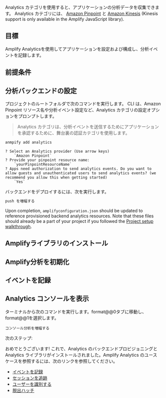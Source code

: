 Analytics カテゴリを使用すると、アプリケーションの分析データを収集できます。 Analytics カテゴリには、 [Amazon Pinpoint](https://aws.amazon.com/pinpoint) と [Amazon Kinesis](https://aws.amazon.com/kinesis) (Kinesis support is only available in the Amplify JavaScript library).

## 目標

Amplify Analyticsを使用してアプリケーションを設定および構成し、分析イベントを記録します。

## 前提条件

<inline-fragment platform="ios" src="~/lib/analytics/fragments/ios/getting-started/10_preReq.md"></inline-fragment> <inline-fragment platform="android" src="~/lib/analytics/fragments/android/getting-started/10_preReq.md"></inline-fragment> <inline-fragment platform="flutter" src="~/lib/analytics/fragments/flutter/getting-started/10_preReq.md"></inline-fragment>

## 分析バックエンドの設定

プロジェクトのルートフォルダで次のコマンドを実行します。 CLI は、Amazon Pinpoint リソース名や分析イベント設定など、Analytics カテゴリの設定オプションをプロンプトします。

> Analytics カテゴリは、分析イベントを送信するためにアプリケーションを承認するために、舞台裏の認証カテゴリを使用します。

```bash
anmpify add analytics
```

```console
? Select an Analytics provider (Use arrow keys)
    `Amazon Pinpoint`
? Provide your pinpoint resource name: 
    `yourPinpointResourceName`
? Apps need authorization to send analytics events. Do you want to allow guests and unauthenticated users to send analytics events? (we recommend you allow this when getting started) 
    `Yes`
```

バックエンドをデプロイするには、次を実行します。

```bash
push を増幅する
```

Upon completion, `amplifyconfiguration.json` should be updated to reference provisioned backend analytics resources. Note that these files should already be a part of your project if you followed the [Project setup walkthrough](~/lib/project-setup/create-application.md).

## Amplifyライブラリのインストール

<inline-fragment platform="ios" src="~/lib/analytics/fragments/ios/getting-started/20_installLib.md"></inline-fragment> <inline-fragment platform="android" src="~/lib/analytics/fragments/android/getting-started/20_installLib.md"></inline-fragment> <inline-fragment platform="flutter" src="~/lib/analytics/fragments/flutter/getting-started/20_installLib.md"></inline-fragment>

## Amplify分析を初期化

<inline-fragment platform="ios" src="~/lib/analytics/fragments/ios/getting-started/30_initAnalytics.md"></inline-fragment> <inline-fragment platform="android" src="~/lib/analytics/fragments/android/getting-started/30_initAnalytics.md"></inline-fragment> <inline-fragment platform="flutter" src="~/lib/analytics/fragments/flutter/getting-started/30_initAnalytics.md"></inline-fragment>

## イベントを記録

<inline-fragment platform="ios" src="~/lib/analytics/fragments/ios/getting-started/40_record.md"></inline-fragment> <inline-fragment platform="android" src="~/lib/analytics/fragments/android/getting-started/40_record.md"></inline-fragment> <inline-fragment platform="flutter" src="~/lib/analytics/fragments/flutter/getting-started/40_record.md"></inline-fragment>

## Analytics コンソールを表示

ターミナルから次のコマンドを実行します。format@@0タブに移動し、format@@1を選択します。

```console
コンソール分析を増幅する
```

次のステップ:

おめでとうございます! これで、Analytics のバックエンドプロビジョニングとAnalytics ライブラリがインストールされました。Amplify Analytics のユースケースを参照するには、次のリンクを参照してください。

* [イベントを記録](~/lib/analytics/record.md)
* [セッションを追跡](~/lib/analytics/autotrack.md)
* [ユーザーを識別する](~/lib/analytics/identifyuser.md)
* [脱出ハッチ](~/lib/analytics/escapehatch.md)
